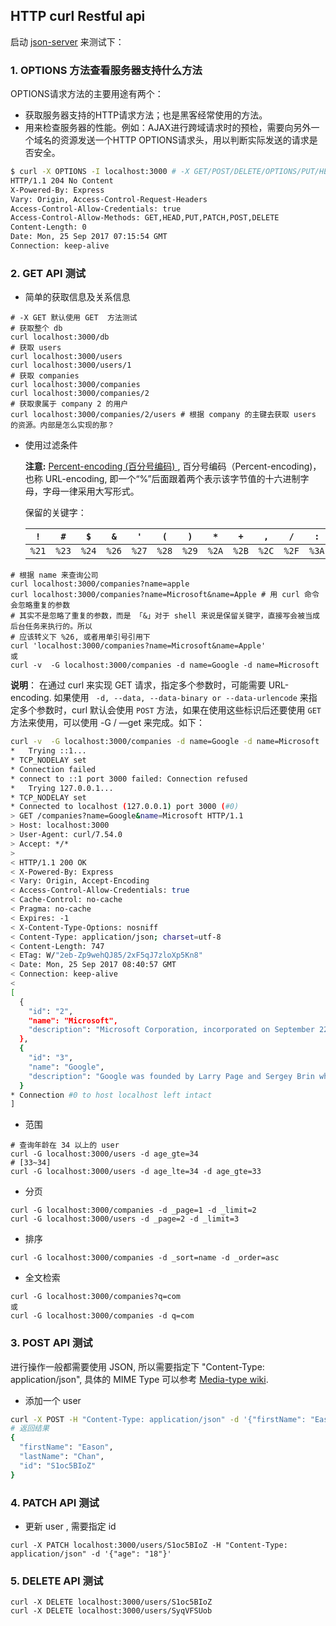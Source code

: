 ## HTTP curl Restful api

启动 [json-server](https://github.com/AaronFlower/restful-json-server) 来测试下：

### 1. OPTIONS 方法查看服务器支持什么方法

OPTIONS请求方法的主要用途有两个：

- 获取服务器支持的HTTP请求方法；也是黑客经常使用的方法。
- 用来检查服务器的性能。例如：AJAX进行跨域请求时的预检，需要向另外一个域名的资源发送一个HTTP OPTIONS请求头，用以判断实际发送的请求是否安全。

```bash
$ curl -X OPTIONS -I localhost:3000 # -X GET/POST/DELETE/OPTIONS/PUT/HEAD 
HTTP/1.1 204 No Content
X-Powered-By: Express
Vary: Origin, Access-Control-Request-Headers
Access-Control-Allow-Credentials: true
Access-Control-Allow-Methods: GET,HEAD,PUT,PATCH,POST,DELETE
Content-Length: 0
Date: Mon, 25 Sep 2017 07:15:54 GMT
Connection: keep-alive
```

### 2. GET API 测试

- 简单的获取信息及关系信息

```
# -X GET 默认使用 GET  方法测试
# 获取整个 db
curl localhost:3000/db
# 获取 users 
curl localhost:3000/users
curl localhost:3000/users/1
# 获取 companies
curl localhost:3000/companies
curl localhost:3000/companies/2
# 获取隶属于 company 2 的用户
curl localhost:3000/companies/2/users # 根据 company 的主键去获取 users 的资源。内部是怎么实现的那？

```

- 使用过滤条件

  **注意:** [Percent-encoding (百分号编码) ](https://en.wikipedia.org/wiki/Percent-encoding#Percent-encoding_reserved_characters), 百分号编码（Percent-encoding)，也称 URL-encoding, 即一个“%”后面跟着两个表示该字节值的十六进制字母，字母一律采用大写形式。

  保留的关键字：

  | `!`   | `#`   | `$`   | `&`   | `'`   | `(`   | `)`   | `*`   | `+`   | `,`   | `/`   | `:`   | `;`   | `=`   | `?`   | `@`   | `[`   | `]`   |
  | ----- | ----- | ----- | ----- | ----- | ----- | ----- | ----- | ----- | ----- | ----- | ----- | ----- | ----- | ----- | ----- | ----- | ----- |
  | `%21` | `%23` | `%24` | `%26` | `%27` | `%28` | `%29` | `%2A` | `%2B` | `%2C` | `%2F` | `%3A` | `%3B` | `%3D` | `%3F` | `%40` | `%5B` | `%5D` |

```
# 根据 name 来查询公司
curl localhost:3000/companies?name=apple
curl localhost:3000/companies?name=Microsoft&name=Apple # 用 curl 命令会忽略重复的参数
# 其实不是忽略了重复的参数，而是 「&」对于 shell 来说是保留关键字，直接写会被当成后台任务来执行的。所以
# 应该转义下 %26, 或者用单引号引用下 
curl 'localhost:3000/companies?name=Microsoft&name=Apple'
或
curl -v  -G localhost:3000/companies -d name=Google -d name=Microsoft
```

**说明**： 在通过 curl 来实现 GET 请求，指定多个参数时，可能需要 URL-encoding. 如果使用 ` -d, --data, --data-binary or --data-urlencode` 来指定多个参数时，curl 默认会使用 `POST` 方法，如果在使用这些标识后还要使用 `GET` 方法来使用，可以使用 -G / —get 来完成。如下：

```bash
curl -v  -G localhost:3000/companies -d name=Google -d name=Microsoft
*   Trying ::1...
* TCP_NODELAY set
* Connection failed
* connect to ::1 port 3000 failed: Connection refused
*   Trying 127.0.0.1...
* TCP_NODELAY set
* Connected to localhost (127.0.0.1) port 3000 (#0)
> GET /companies?name=Google&name=Microsoft HTTP/1.1
> Host: localhost:3000
> User-Agent: curl/7.54.0
> Accept: */*
>
< HTTP/1.1 200 OK
< X-Powered-By: Express
< Vary: Origin, Accept-Encoding
< Access-Control-Allow-Credentials: true
< Cache-Control: no-cache
< Pragma: no-cache
< Expires: -1
< X-Content-Type-Options: nosniff
< Content-Type: application/json; charset=utf-8
< Content-Length: 747
< ETag: W/"2eb-Zp9wehQJ85/2xF5qJ7zloXp5Kn8"
< Date: Mon, 25 Sep 2017 08:40:57 GMT
< Connection: keep-alive
<
[
  {
    "id": "2",
    "name": "Microsoft",
    "description": "Microsoft Corporation, incorporated on September 22, 1993, is a technology company. The Company develops, licenses, and supports a range of software products, services and devices. The Company's segments include Productivity and Business Processes, Intelligent Cloud and More Personal Computing"
  },
  {
    "id": "3",
    "name": "Google",
    "description": "Google was founded by Larry Page and Sergey Brin while they were students at Stanford University. The company was officially launched in September, 1998 in a friend's garage. ... The official mission statement of the company is to “organize the world's information and make it universally accessible and useful"
  }
* Connection #0 to host localhost left intact
]
```

- 范围

```
# 查询年龄在 34 以上的 user
curl -G localhost:3000/users -d age_gte=34
# [33~34]
curl -G localhost:3000/users -d age_lte=34 -d age_gte=33
```

- 分页

```
curl -G localhost:3000/companies -d _page=1 -d _limit=2
curl -G localhost:3000/users -d _page=2 -d _limit=3
```

- 排序

```
curl -G localhost:3000/companies -d _sort=name -d _order=asc
```

- 全文检索

```
curl -G localhost:3000/companies?q=com
或
curl -G localhost:3000/companies -d q=com
```

### 3. POST API 测试

 进行操作一般都需要使用 JSON, 所以需要指定下 "Content-Type: application/json", 具体的 MIME Type 可以参考 [Media-type wiki](https://en.wikipedia.org/wiki/Media_type).

- 添加一个 user

```bash
curl -X POST -H "Content-Type: application/json" -d '{"firstName": "Eason", "lastName": "Chan"}' localhost:3000/users
# 返回结果
{                                                                                                              
  "firstName": "Eason",                                                                                        
  "lastName": "Chan",                                                                                          
  "id": "S1oc5BIoZ"                                                                                            
}  
```

### 4. PATCH API 测试 

- 更新 user , 需要指定 id

```shell
curl -X PATCH localhost:3000/users/S1oc5BIoZ -H "Content-Type: application/json" -d '{"age": "18"}' 
```

### 5. DELETE API 测试

```shell
curl -X DELETE localhost:3000/users/S1oc5BIoZ
curl -X DELETE localhost:3000/users/SyqVFSUob
```